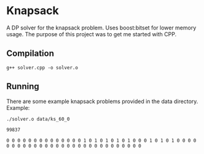 Knapsack
===========

A DP solver for the knapsack problem. Uses boost:bitset for lower memory usage.
The purpose of this project was to get me started with CPP.

Compilation
-----------
`g++ solver.cpp -o solver.o`

Running
-------

There are some example knapsack problems provided in the data directory. Example:

`./solver.o data/ks_60_0` 

`99837`

`0 0 0 0 0 0 0 0 0 0 0 0 0 0 1 0 1 0 1 0 1 0 1 0 0 0 1 0 1 0 1 0 0 0 0 0 0 0 0 0 0 0 0 0 0 0 0 0 0 0 0 0 0 0 0 0 0 0 0 0`